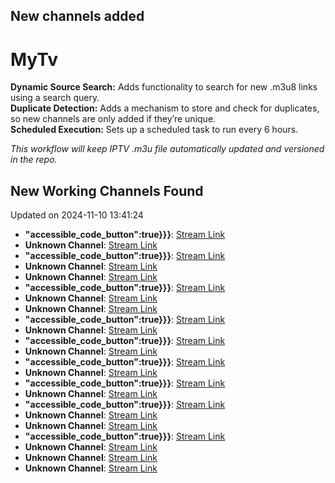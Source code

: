 ## New channels added

# MyTv

**Dynamic Source Search:** Adds functionality to search for new .m3u8 links using a search query.  
**Duplicate Detection:** Adds a mechanism to store and check for duplicates, so new channels are only added if they’re unique.  
**Scheduled Execution:** Sets up a scheduled task to run every 6 hours.  
  
*This workflow will keep IPTV .m3u file automatically updated and versioned in the repo.*
## New Working Channels Found
Updated on 2024-11-10 13:41:24

- **"accessible_code_button":true}}}</script>**: [Stream Link](https://github.com/iptv-org/iptv/blob/master/streams/pk.m3u)
- **Unknown Channel**: [Stream Link](https://avatars.githubusercontent.com/u/55937028?v=4","public":true,"private":false,"isOrgOwned":true},"codeLineWrapEnabled":false,"symbolsExpanded":false,"treeExpanded":true,"refInfo":{"name":"master","listCacheKey":"v0:1730758064.0","canEdit":false,"refType":"branch","currentOid":"aa84e9c795200f9f667be45fdfa4fa2bed5fef89"},"path":"streams/pk.m3u)
- **"accessible_code_button":true}}}</script>**: [Stream Link](https://github.com/iptv-org/iptv/blob/master/streams/us.m3u)
- **Unknown Channel**: [Stream Link](https://avatars.githubusercontent.com/u/55937028?v=4","public":true,"private":false,"isOrgOwned":true},"codeLineWrapEnabled":false,"symbolsExpanded":false,"treeExpanded":true,"refInfo":{"name":"master","listCacheKey":"v0:1730758064.0","canEdit":false,"refType":"branch","currentOid":"aa84e9c795200f9f667be45fdfa4fa2bed5fef89"},"path":"streams/us.m3u)
- **Unknown Channel**: [Stream Link](https://github.com/iptv-org/iptv/raw/refs/heads/master/streams/us.m3u)
- **"accessible_code_button":true}}}</script>**: [Stream Link](https://github.com/iptv-org/iptv/blob/master/streams/qa.m3u)
- **Unknown Channel**: [Stream Link](https://avatars.githubusercontent.com/u/55937028?v=4","public":true,"private":false,"isOrgOwned":true},"codeLineWrapEnabled":false,"symbolsExpanded":false,"treeExpanded":true,"refInfo":{"name":"master","listCacheKey":"v0:1730758064.0","canEdit":false,"refType":"branch","currentOid":"aa84e9c795200f9f667be45fdfa4fa2bed5fef89"},"path":"streams/qa.m3u)
- **Unknown Channel**: [Stream Link](https://github.com/iptv-org/iptv/raw/refs/heads/master/streams/qa.m3u)
- **"accessible_code_button":true}}}</script>**: [Stream Link](https://github.com/iptv-org/iptv/blob/master/streams/at_samsung.m3u)
- **Unknown Channel**: [Stream Link](https://avatars.githubusercontent.com/u/55937028?v=4","public":true,"private":false,"isOrgOwned":true},"codeLineWrapEnabled":false,"symbolsExpanded":false,"treeExpanded":true,"refInfo":{"name":"master","listCacheKey":"v0:1730758064.0","canEdit":false,"refType":"branch","currentOid":"aa84e9c795200f9f667be45fdfa4fa2bed5fef89"},"path":"streams/at_samsung.m3u)
- **"accessible_code_button":true}}}</script>**: [Stream Link](https://github.com/iptv-org/iptv/blob/master/streams/in_samsung.m3u)
- **Unknown Channel**: [Stream Link](https://avatars.githubusercontent.com/u/55937028?v=4","public":true,"private":false,"isOrgOwned":true},"codeLineWrapEnabled":false,"symbolsExpanded":false,"treeExpanded":true,"refInfo":{"name":"master","listCacheKey":"v0:1730758064.0","canEdit":false,"refType":"branch","currentOid":"aa84e9c795200f9f667be45fdfa4fa2bed5fef89"},"path":"streams/in_samsung.m3u)
- **"accessible_code_button":true}}}</script>**: [Stream Link](https://github.com/iptv-org/iptv/blob/master/streams/uk.m3u)
- **Unknown Channel**: [Stream Link](https://avatars.githubusercontent.com/u/55937028?v=4","public":true,"private":false,"isOrgOwned":true},"codeLineWrapEnabled":false,"symbolsExpanded":false,"treeExpanded":true,"refInfo":{"name":"master","listCacheKey":"v0:1730758064.0","canEdit":false,"refType":"branch","currentOid":"aa84e9c795200f9f667be45fdfa4fa2bed5fef89"},"path":"streams/uk.m3u)
- **"accessible_code_button":true}}}</script>**: [Stream Link](https://github.com/iptv-org/iptv/blob/master/streams/in.m3u)
- **Unknown Channel**: [Stream Link](https://avatars.githubusercontent.com/u/55937028?v=4","public":true,"private":false,"isOrgOwned":true},"codeLineWrapEnabled":false,"symbolsExpanded":false,"treeExpanded":true,"refInfo":{"name":"master","listCacheKey":"v0:1730758064.0","canEdit":false,"refType":"branch","currentOid":"aa84e9c795200f9f667be45fdfa4fa2bed5fef89"},"path":"streams/in.m3u)
- **"accessible_code_button":true}}}</script>**: [Stream Link](https://github.com/iptv-org/iptv/blob/master/streams/ae.m3u)
- **Unknown Channel**: [Stream Link](https://avatars.githubusercontent.com/u/55937028?v=4","public":true,"private":false,"isOrgOwned":true},"codeLineWrapEnabled":false,"symbolsExpanded":false,"treeExpanded":true,"refInfo":{"name":"master","listCacheKey":"v0:1730758064.0","canEdit":false,"refType":"branch","currentOid":"aa84e9c795200f9f667be45fdfa4fa2bed5fef89"},"path":"streams/ae.m3u)
- **Unknown Channel**: [Stream Link](https://github.com/iptv-org/iptv/raw/refs/heads/master/streams/ae.m3u)
- **"accessible_code_button":true}}}</script>**: [Stream Link](https://github.com/iptv-org/iptv/blob/master/streams/sa.m3u)
- **Unknown Channel**: [Stream Link](https://avatars.githubusercontent.com/u/55937028?v=4","public":true,"private":false,"isOrgOwned":true},"codeLineWrapEnabled":false,"symbolsExpanded":false,"treeExpanded":true,"refInfo":{"name":"master","listCacheKey":"v0:1730758064.0","canEdit":false,"refType":"branch","currentOid":"aa84e9c795200f9f667be45fdfa4fa2bed5fef89"},"path":"streams/sa.m3u)
- **Unknown Channel**: [Stream Link](https://edge.taghtia.com/sa/3.m3u8"],"stylingDirectives":[[],[],[],[],[],[],[],[],[],[],[],[],[],[],[],[],[],[],[],[],[],[],[],[],[],[],[],[],[],[],[],[],[],[],[],[],[],[],[],[],[],[],[],[],[],[],[],[],[],[],[],[],[],[],[],[],[],[],[],[],[],[],[],[],[],[],[],[],[],[],[],[],[],[],[],[],[],[],[],[],[],[],[],[],[],[],[],[],[]],"colorizedLines":null,"csv":null,"csvError":null,"dependabotInfo":{"showConfigurationBanner":false,"configFilePath":null,"networkDependabotPath":"/iptv-org/iptv/network/updates","dismissConfigurationNoticePath":"/settings/dismiss-notice/dependabot_configuration_notice","configurationNoticeDismissed":null},"displayName":"sa.m3u","displayUrl":"https://github.com/iptv-org/iptv/blob/master/streams/sa.m3u)
- **Unknown Channel**: [Stream Link](https://github.com/iptv-org/iptv/raw/refs/heads/master/streams/sa.m3u)
